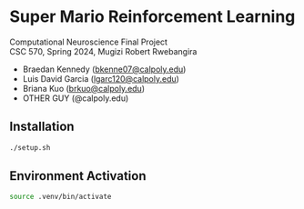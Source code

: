 # Super Mario Reinforcement Learning

Computational Neuroscience Final Project \
CSC 570, Spring 2024, Mugizi Robert Rwebangira

- Braedan Kennedy (bkenne07@calpoly.edu)
- Luis David Garcia (lgarc120@calpoly.edu)
- Briana Kuo (brkuo@calpoly.edu)
- OTHER GUY (@calpoly.edu)

## Installation

``` bash
./setup.sh
```

## Environment Activation

``` bash
source .venv/bin/activate
```
